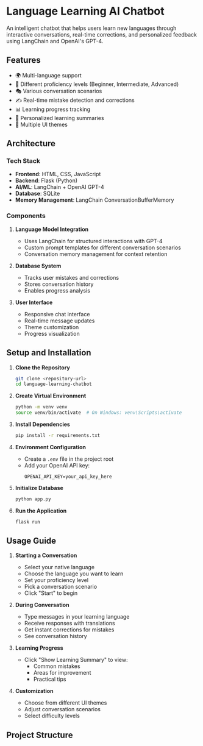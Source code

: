 # Language Learning AI Chatbot

An intelligent chatbot that helps users learn new languages through interactive conversations, real-time corrections, and personalized feedback using LangChain and OpenAI's GPT-4.

## Features

- 🌍 Multi-language support
- 🎯 Different proficiency levels (Beginner, Intermediate, Advanced)
- 🎭 Various conversation scenarios
- ✍️ Real-time mistake detection and corrections
- 📊 Learning progress tracking
- 📝 Personalized learning summaries
- 🎨 Multiple UI themes

## Architecture

### Tech Stack
- **Frontend**: HTML, CSS, JavaScript
- **Backend**: Flask (Python)
- **AI/ML**: LangChain + OpenAI GPT-4
- **Database**: SQLite
- **Memory Management**: LangChain ConversationBufferMemory

### Components

1. **Language Model Integration**
   - Uses LangChain for structured interactions with GPT-4
   - Custom prompt templates for different conversation scenarios
   - Conversation memory management for context retention

2. **Database System**
   - Tracks user mistakes and corrections
   - Stores conversation history
   - Enables progress analysis

3. **User Interface**
   - Responsive chat interface
   - Real-time message updates
   - Theme customization
   - Progress visualization

## Setup and Installation

1. **Clone the Repository**
   ```bash
   git clone <repository-url>
   cd language-learning-chatbot
   ```

2. **Create Virtual Environment**
   ```bash
   python -m venv venv
   source venv/bin/activate  # On Windows: venv\Scripts\activate
   ```

3. **Install Dependencies**
   ```bash
   pip install -r requirements.txt
   ```

4. **Environment Configuration**
   - Create a `.env` file in the project root
   - Add your OpenAI API key:
     ```
     OPENAI_API_KEY=your_api_key_here
     ```

5. **Initialize Database**
   ```bash
   python app.py
   ```

6. **Run the Application**
   ```bash
   flask run
   ```

## Usage Guide

1. **Starting a Conversation**
   - Select your native language
   - Choose the language you want to learn
   - Set your proficiency level
   - Pick a conversation scenario
   - Click "Start" to begin

2. **During Conversation**
   - Type messages in your learning language
   - Receive responses with translations
   - Get instant corrections for mistakes
   - See conversation history

3. **Learning Progress**
   - Click "Show Learning Summary" to view:
     - Common mistakes
     - Areas for improvement
     - Practical tips

4. **Customization**
   - Choose from different UI themes
   - Adjust conversation scenarios
   - Select difficulty levels

## Project Structure 